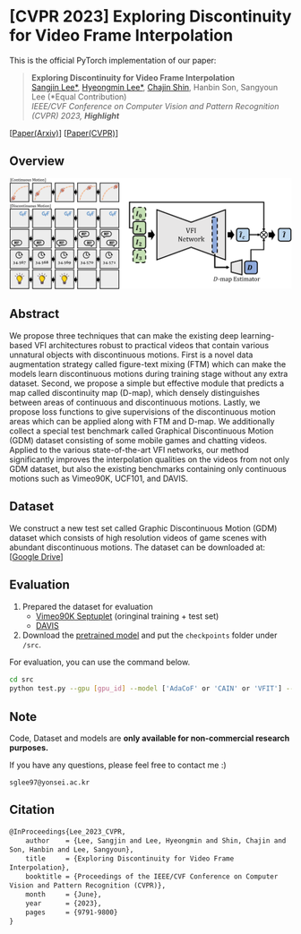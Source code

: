 # [CVPR 2023] Exploring Discontinuity for Video Frame Interpolation

This is the official PyTorch implementation of our paper:

> **Exploring Discontinuity for Video Frame Interpolation** \
> [Sangjin Lee&#42;](https://github.com/pandatimo), [Hyeongmin Lee&#42;](https://github.com/HyeongminLEE), [Chajin Shin](https://github.com/ChajinShin), Hanbin Son, Sangyoun Lee (&#42;Equal Contribution)*\
> IEEE/CVF Conference on Computer Vision and Pattern Recognition (CVPR) 2023, **Highlight***

[[Paper(Arxiv)](https://arxiv.org/abs/2202.07291)] [[Paper(CVPR)](https://openaccess.thecvf.com/content/CVPR2023/html/Lee_Exploring_Discontinuity_for_Video_Frame_Interpolation_CVPR_2023_paper.html)]
## Overview
![overview](./imgs/overview.png)

## Abstract
We propose three techniques that can make the existing deep learning-based VFI architectures robust to practical videos that contain various unnatural objects with discontinuous motions. First is a novel data augmentation strategy called figure-text mixing (FTM) which can make the models learn discontinuous motions during training stage without any extra dataset. Second, we propose a simple but effective module that predicts a map called discontinuity map (D-map), which densely distinguishes between areas of continuous and discontinuous motions. Lastly, we propose loss functions to give supervisions of the discontinuous motion areas which can be applied along with FTM and D-map. We additionally collect a special test benchmark called Graphical Discontinuous Motion (GDM) dataset consisting of some mobile games and chatting videos. Applied to the various state-of-the-art VFI networks, our method significantly improves the interpolation qualities on the videos from not only GDM dataset, but also the existing benchmarks containing only continuous motions such as Vimeo90K, UCF101, and DAVIS.

## Dataset
We construct a new test set called Graphic Discontinuous Motion (GDM) dataset which consists of high resolution videos of game scenes with abundant discontinuous motions. The dataset can be downloaded at: [[Google Drive](https://drive.google.com/file/d/1CbeGLPq91aaAun2ZvHIigJ9S_94bztMG/view?usp=sharing)]

## Evaluation
1. Prepared the dataset for evaluation
    - [Vimeo90K Septuplet](http://toflow.csail.mit.edu/) (oringinal training + test set)
    - [DAVIS](https://data.vision.ee.ethz.ch/csergi/share/davis/DAVIS-2017-test-dev-Full-Resolution.zip)
2. Download the [pretrained model](https://drive.google.com/file/d/1E313xSScWcLkTG3YzE6rhgcxLg4NOYrf/view?usp=sharing) and put the ```checkpoints``` folder under ```/src```.

For evaluation, you can use the command below.
```bash
cd src
python test.py --gpu [gpu_id] --model ['AdaCoF' or 'CAIN' or 'VFIT'] --loss [True or False]
```

## Note
Code, Dataset and models are **only available for non-commercial research purposes.**

If you have any questions, please feel free to contact me :)
```
sglee97@yonsei.ac.kr
```

## Citation
```
@InProceedings{Lee_2023_CVPR,
    author    = {Lee, Sangjin and Lee, Hyeongmin and Shin, Chajin and Son, Hanbin and Lee, Sangyoun},
    title     = {Exploring Discontinuity for Video Frame Interpolation},
    booktitle = {Proceedings of the IEEE/CVF Conference on Computer Vision and Pattern Recognition (CVPR)},
    month     = {June},
    year      = {2023},
    pages     = {9791-9800}
}
```
